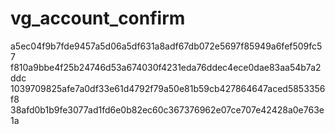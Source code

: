 vg_account_confirm
==================

a5ec04f9b7fde9457a5d06a5df631a8adf67db072e5697f85949a6fef509fc57
f810a9bbe4f25b24746d53a674030f4231eda76ddec4ece0dae83aa54b7a2ddc
1039709825afe7a0df33e61d4792f79a50e81b59cb427864647aced5853356f8
38afd0b1b9fe3077ad1fd6e0b82ec60c367376962e07ce707e42428a0e763e1a
